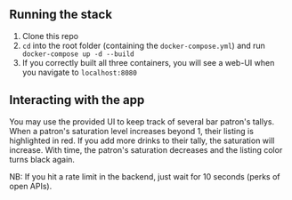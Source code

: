 ## Running the stack
1. Clone this repo
2. `cd` into the root folder (containing the `docker-compose.yml`) and run `
docker-compose up -d --build`
1. If you correctly built all three containers, you will see a web-UI when you navigate to `localhost:8080`

## Interacting with the app 
You may use the provided UI to keep track of several bar patron's tallys. When a patron's saturation level increases beyond 1, their listing is highlighted in red. If you add more drinks to their tally, the saturation will increase. With time, the patron's saturation decreases and the listing color turns black again.

NB: If you hit a rate limit in the backend, just wait for 10 seconds (perks of open APIs). 